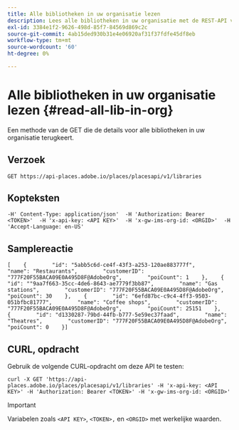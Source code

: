 ```yaml
---
title: Alle bibliotheken in uw organisatie lezen
description: Lees alle bibliotheken in uw organisatie met de REST-API van Plaatsen.
exl-id: 3384e1f2-9626-498d-85f7-84569d869c2c
source-git-commit: 4ab15ded930b31e4e06920af31f37fdfe45df8eb
workflow-type: tm+mt
source-wordcount: '60'
ht-degree: 0%

---
```


# Alle bibliotheken in uw organisatie lezen {#read-all-lib-in-org}

Een methode van de GET die de details voor alle bibliotheken in uw organisatie terugkeert.

## Verzoek

```text
GET https://api-places.adobe.io/places/placesapi/v1/libraries
```

## Kopteksten

```text
-H' Content-Type: application/json'  -H 'Authorization: Bearer <TOKEN>'  -H 'x-api-key: <API KEY>'  -H 'x-gw-ims-org-id: <ORGID>'  -H 'Accept-Language: en-US'
```

## Samplereactie

```text
[    {        "id": "5abb5c6d-ce4f-43f3-a253-120ae883777f",        "name": "Restaurants",        "customerID": "777F20F55BACA09E0A495D8F@AdobeOrg",        "poiCount": 1    },    {        "id": ""9aa7f663-35cc-4de6-8643-ae7779f3bb87",        "name": "Gas stations",        "customerID": "777F20F55BACA09E0A495D8F@AdobeOrg",        "poiCount": 30    },    {        "id": "6efd87bc-c9c4-4ff3-9503-051bfbc81777",        "name": "Coffee shops",        "customerID": "777F20F55BACA09E0A495D8F@AdobeOrg",        "poiCount": 25151    },    {        "id": "d1330287-79bd-44fb-b777-5e59ec37faad",        "name": "Theatres",        "customerID": "777F20F55BACA09E0A495D8F@AdobeOrg",        "poiCount": 0    }]
```

## CURL, opdracht

Gebruik de volgende CURL-opdracht om deze API te testen:

```text
curl -X GET 'https://api-places.adobe.io/places/placesapi/v1/libraries' -H 'x-api-key: <API KEY>' -H 'Authorization: Bearer <TOKEN>' -H 'x-gw-ims-org-id: <ORGID>'
```

>[!IMPORTANT]
>
>Variabelen zoals `<API KEY>`, `<TOKEN>,` en `<ORGID>` met werkelijke waarden.
